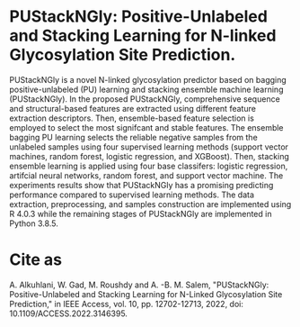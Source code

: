 # PUStackNGly: Positive-Unlabeled and Stacking Learning for N-linked Glycosylation Site Prediction.
PUStackNGly is a novel N-linked glycosylation predictor based on bagging positive-unlabeled (PU) learning and stacking ensemble machine learning (PUStackNGly). In the proposed PUStackNGly, comprehensive sequence and structural-based features are extracted using different feature extraction descriptors. Then, ensemble-based feature selection is employed to select the most signifcant and stable features. The ensemble bagging PU learning selects the reliable negative samples from the unlabeled samples using four supervised learning methods (support vector machines, random forest, logistic regression, and XGBoost). Then, stacking ensemble learning is applied using four base classifers: logistic regression, artifcial neural networks, random forest, and support vector machine. The experiments results show that PUStackNGly has a promising predicting performance compared to supervised learning methods. 
The data extraction, preprocessing, and samples construction are implemented using R 4.0.3 while the remaining stages of PUStackNGly are implemented in Python 3.8.5.
# Cite as
A. Alkuhlani, W. Gad, M. Roushdy and A. -B. M. Salem, "PUStackNGly: Positive-Unlabeled and Stacking Learning for N-Linked Glycosylation Site Prediction," in IEEE Access, vol. 10, pp. 12702-12713, 2022, doi: 10.1109/ACCESS.2022.3146395.
